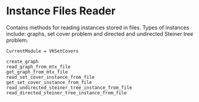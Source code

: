# Instance Files Reader

Contains methods for reading instances stored in files.
Types of instances include: graphs, set cover problem and directed and undirected Steiner tree problem.

```@meta
CurrentModule = VKSetCovers
```

```@docs
create_graph
read_graph_from_mtx_file
get_graph_from_mtx_file
read_set_cover_instance_from_file
get_set_cover_instance_from_file
read_undirected_steiner_tree_instance_from_file
read_directed_steiner_tree_instance_from_file
```
